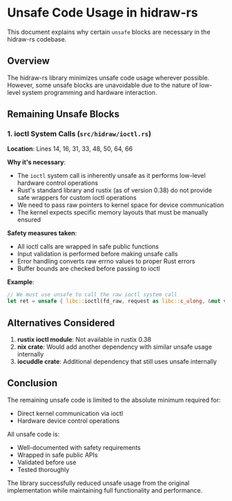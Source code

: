 # Unsafe Code Usage in hidraw-rs

This document explains why certain `unsafe` blocks are necessary in the hidraw-rs codebase.

## Overview

The hidraw-rs library minimizes unsafe code usage wherever possible. However, some unsafe blocks are unavoidable due to the nature of low-level system programming and hardware interaction.

## Remaining Unsafe Blocks

### 1. ioctl System Calls (`src/hidraw/ioctl.rs`)

**Location**: Lines 14, 16, 31, 33, 48, 50, 64, 66

**Why it's necessary**:
- The `ioctl` system call is inherently unsafe as it performs low-level hardware control operations
- Rust's standard library and rustix (as of version 0.38) do not provide safe wrappers for custom ioctl operations
- We need to pass raw pointers to kernel space for device communication
- The kernel expects specific memory layouts that must be manually ensured

**Safety measures taken**:
- All ioctl calls are wrapped in safe public functions
- Input validation is performed before making unsafe calls
- Error handling converts raw errno values to proper Rust errors
- Buffer bounds are checked before passing to ioctl

**Example**:
```rust
// We must use unsafe to call the raw ioctl system call
let ret = unsafe { libc::ioctl(fd_raw, request as libc::c_ulong, &mut value) };
```

## Alternatives Considered

1. **rustix ioctl module**: Not available in rustix 0.38
2. **nix crate**: Would add another dependency with similar unsafe usage internally
3. **iocuddle crate**: Additional dependency that still uses unsafe internally

## Conclusion

The remaining unsafe code is limited to the absolute minimum required for:
- Direct kernel communication via ioctl
- Hardware device control operations

All unsafe code is:
- Well-documented with safety requirements
- Wrapped in safe public APIs
- Validated before use
- Tested thoroughly

The library successfully reduced unsafe usage from the original implementation while maintaining full functionality and performance.